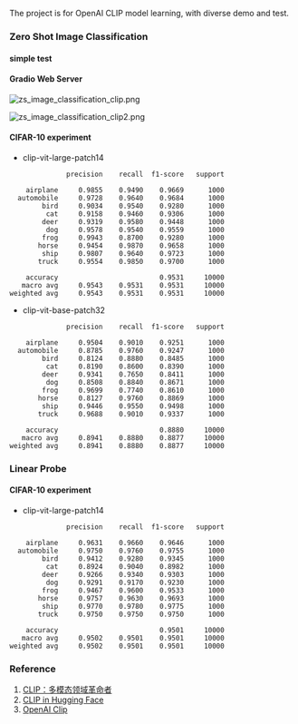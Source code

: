 The project is for OpenAI CLIP model learning, with diverse demo and test.

### Zero Shot Image Classification

#### simple test



#### Gradio Web Server

![zs_image_classification_clip.png](https://s2.loli.net/2024/02/22/oCuQG5FOBUf2iNE.png)

![zs_image_classification_clip2.png](https://s2.loli.net/2024/02/22/26AqDtVFGf9k5Qg.png)

#### CIFAR-10  experiment

- clip-vit-large-patch14

```
              precision    recall  f1-score   support

    airplane     0.9855    0.9490    0.9669      1000
  automobile     0.9728    0.9640    0.9684      1000
        bird     0.9034    0.9540    0.9280      1000
         cat     0.9158    0.9460    0.9306      1000
        deer     0.9319    0.9580    0.9448      1000
         dog     0.9578    0.9540    0.9559      1000
        frog     0.9943    0.8700    0.9280      1000
       horse     0.9454    0.9870    0.9658      1000
        ship     0.9807    0.9640    0.9723      1000
       truck     0.9554    0.9850    0.9700      1000

    accuracy                         0.9531     10000
   macro avg     0.9543    0.9531    0.9531     10000
weighted avg     0.9543    0.9531    0.9531     10000
```

- clip-vit-base-patch32

```
              precision    recall  f1-score   support

    airplane     0.9504    0.9010    0.9251      1000
  automobile     0.8785    0.9760    0.9247      1000
        bird     0.8124    0.8880    0.8485      1000
         cat     0.8190    0.8600    0.8390      1000
        deer     0.9341    0.7650    0.8411      1000
         dog     0.8508    0.8840    0.8671      1000
        frog     0.9699    0.7740    0.8610      1000
       horse     0.8127    0.9760    0.8869      1000
        ship     0.9446    0.9550    0.9498      1000
       truck     0.9688    0.9010    0.9337      1000

    accuracy                         0.8880     10000
   macro avg     0.8941    0.8880    0.8877     10000
weighted avg     0.8941    0.8880    0.8877     10000
```

### Linear Probe

#### CIFAR-10  experiment

- clip-vit-large-patch14

```
              precision    recall  f1-score   support

    airplane     0.9631    0.9660    0.9646      1000
  automobile     0.9750    0.9760    0.9755      1000
        bird     0.9412    0.9280    0.9345      1000
         cat     0.8924    0.9040    0.8982      1000
        deer     0.9266    0.9340    0.9303      1000
         dog     0.9291    0.9170    0.9230      1000
        frog     0.9467    0.9600    0.9533      1000
       horse     0.9757    0.9630    0.9693      1000
        ship     0.9770    0.9780    0.9775      1000
       truck     0.9750    0.9750    0.9750      1000

    accuracy                         0.9501     10000
   macro avg     0.9502    0.9501    0.9501     10000
weighted avg     0.9502    0.9501    0.9501     10000
```

### Reference

1. [CLIP：多模态领域革命者](https://bbs.huaweicloud.com/blogs/371319)
2. [CLIP in Hugging Face](https://huggingface.co/docs/transformers/model_doc/clip)
3. [OpenAI Clip](https://openai.com/research/clip)